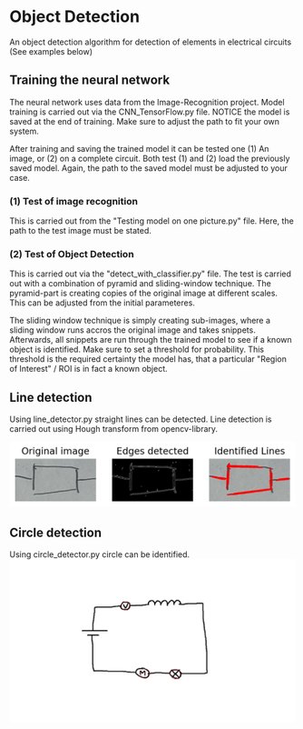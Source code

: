 # Object Detection

An object detection algorithm for detection of elements in electrical circuits (See examples below)

## Training the neural network
The neural network uses data from the Image-Recognition project.
Model training is carried out via the CNN_TensorFlow.py file. NOTICE the model is saved at the end of training. Make sure to adjust the path to fit your own system.

After training and saving the trained model it can be tested one (1) An image, or (2) on a complete circuit.
Both test (1) and (2) load the previously saved model. Again, the path to the saved model must be adjusted to your case.

### (1) Test of image recognition
This is carried out from the "Testing model on one picture.py" file. Here, the path to the test image must be stated.

### (2) Test of Object Detection
This is carried out via the "detect_with_classifier.py" file.
The test is carried out with a combination of pyramid and sliding-window technique. The pyramid-part is creating copies of the original image at different scales. This can be adjusted from the initial parameteres.

The sliding window technique is simply creating sub-images, where a sliding window runs accros the original image and takes snippets. Afterwards, all snippets are run through the trained model to see if a known object is identified. Make sure to set a threshold for probability. This threshold is the required certainty the model has, that a particular "Region of Interest" / ROI is in fact a known object.

## Line detection
Using line_detector.py straight lines can be detected.
Line detection is carried out using Hough transform from opencv-library.

![alt text](https://github.com/lmschwenger/Object-Detection/blob/ec07775ef38e380a9cad02ff7593b7bcdf11d208/Plots/Line%20Detection.png?raw=true)

## Circle detection
Using circle_detector.py circle can be identified.
![alt text](https://github.com/lmschwenger/Object-Detection/blob/9b503d3d317d2a0fb71480e0ed34b9d3e3f165e8/Plots/Circle%20Detection.png?raw=true)
